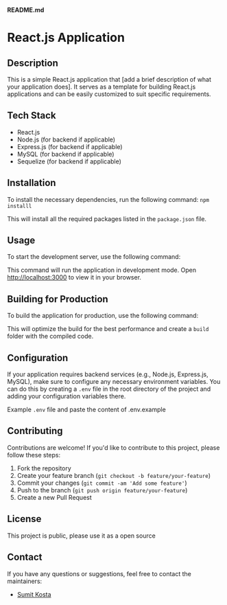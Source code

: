 **README.md**

# React.js Application

## Description
This is a simple React.js application that [add a brief description of what your application does]. It serves as a template for building React.js applications and can be easily customized to suit specific requirements.

## Tech Stack
- React.js
- Node.js (for backend if applicable)
- Express.js (for backend if applicable)
- MySQL (for backend if applicable)
- Sequelize (for backend if applicable)

## Installation
To install the necessary dependencies, run the following command:
```npm installl```

This will install all the required packages listed in the `package.json` file.

## Usage
To start the development server, use the following command:

This command will run the application in development mode. Open [http://localhost:3000](http://localhost:3000) to view it in your browser.

## Building for Production
To build the application for production, use the following command:

This will optimize the build for the best performance and create a `build` folder with the compiled code.

## Configuration
If your application requires backend services (e.g., Node.js, Express.js, MySQL), make sure to configure any necessary environment variables. You can do this by creating a `.env` file in the root directory of the project and adding your configuration variables there.

Example `.env` file and paste the content of .env.example


## Contributing
Contributions are welcome! If you'd like to contribute to this project, please follow these steps:
1. Fork the repository
2. Create your feature branch (`git checkout -b feature/your-feature`)
3. Commit your changes (`git commit -am 'Add some feature'`)
4. Push to the branch (`git push origin feature/your-feature`)
5. Create a new Pull Request

## License
This project is public, please use it as a open source

## Contact
If you have any questions or suggestions, feel free to contact the maintainers:
- [Sumit Kosta](mailto:sumitkosta07@gmail.com)

